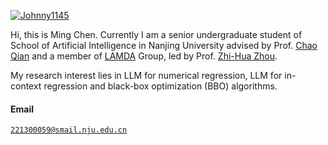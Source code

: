 [![Johnny1145](https://img.shields.io/badge/Johnny1145-github-blue?logo=github)](https://github.com/Johnny1145)

Hi, this is Ming Chen. Currently I am a senior undergraduate student of School of Artificial Intelligence in Nanjing University advised by Prof. [Chao Qian](http://www.lamda.nju.edu.cn/qianc/) and a member of [LAMDA](http://www.lamda.nju.edu.cn/) Group, led by Prof. [Zhi-Hua Zhou](https://cs.nju.edu.cn/zhouzh/).

My research interest lies in LLM for numerical regression, LLM for in-context regression and black-box optimization (BBO) algorithms.


#### Email  
<code>221300059@smail.nju.edu.cn</code>  

